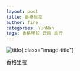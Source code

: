 ```yaml
---
layout: post
title: 香格里拉
author: fire
categories: YunNan 
tags: 香格里拉 云南 旅行
---
```


![title](https://image.sideproject.cn/title/title_115.jpg){:class="image-title"}

香格里拉

